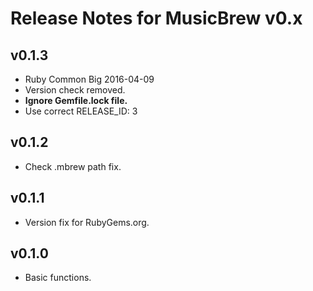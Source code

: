 # Release Notes for MusicBrew v0.x

## v0.1.3

- Ruby Common Big 2016-04-09
- Version check removed.
- **Ignore Gemfile.lock file.**
- Use correct RELEASE_ID: 3

## v0.1.2

- Check .mbrew path fix.

## v0.1.1

- Version fix for RubyGems.org.

## v0.1.0

- Basic functions.

